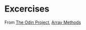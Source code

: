# Excercises  
From [The Odin Project](https://www.theodinproject.com/lessons/foundations-loops-and-arrays#some-examples-of-array-magic),
[Array Methods](https://javascript.info/array-methods#tasks)